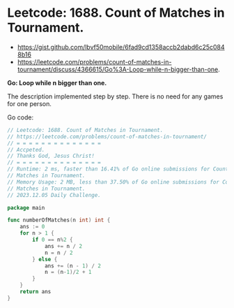 # Leetcode: 1688. Count of Matches in Tournament.

- https://gist.github.com/lbvf50mobile/6fad9cd1358accb2dabd6c25c0848b16
- https://leetcode.com/problems/count-of-matches-in-tournament/discuss/4366615/Go%3A-Loop-while-n-bigger-than-one.

**Go: Loop while n bigger than one.**

The description implemented step by step. There is no need for any games for
one person.

Go code:
```Go
// Leetcode: 1688. Count of Matches in Tournament.
// https://leetcode.com/problems/count-of-matches-in-tournament/
// = = = = = = = = = = = = = =
// Accpeted.
// Thanks God, Jesus Christ!
// = = = = = = = = = = = = = =
// Runtime: 2 ms, faster than 16.41% of Go online submissions for Count of
// Matches in Tournament.
// Memory Usage: 2 MB, less than 37.50% of Go online submissions for Count of
// Matches in Tournament.
// 2023.12.05 Daily Challenge.

package main

func numberOfMatches(n int) int {
	ans := 0
	for n > 1 {
		if 0 == n%2 {
			ans += n / 2
			n = n / 2
		} else {
			ans += (n - 1) / 2
			n = (n-1)/2 + 1
		}
	}
	return ans
}
```
